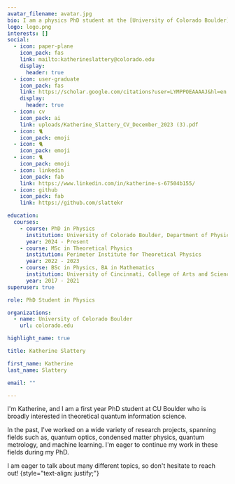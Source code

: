 ```yaml
---
avatar_filename: avatar.jpg
bio: I am a physics PhD student at the [University of Colorado Boulder](https://www.colorado.edu/physics/) who is studying theoretical atomic, molecular, and optical physics for applications in quantum devices.
logo: logo.png
interests: []
social:
  - icon: paper-plane
    icon_pack: fas
    link: mailto:katherineslattery@colorado.edu
    display:
      header: true
  - icon: user-graduate
    icon_pack: fas
    link: https://scholar.google.com/citations?user=LYMPPOEAAAAJ&hl=en
    display:
      header: true
  - icon: cv
    icon_pack: ai
    link: uploads/Katherine_Slattery_CV_December_2023 (3).pdf
  - icon: 🐈
    icon_pack: emoji
  - icon: 🐈
    icon_pack: emoji
  - icon: 🐈
    icon_pack: emoji
  - icon: linkedin
    icon_pack: fab
    link: https://www.linkedin.com/in/katherine-s-67504b155/
  - icon: github
    icon_pack: fab
    link: https://github.com/slattekr

education:
  courses:
    - course: PhD in Physics
      institution: University of Colorado Boulder, Department of Physics
      year: 2024 - Present
    - course: MSc in Theoretical Physics
      institution: Perimeter Institute for Theoretical Physics
      year: 2022 - 2023
    - course: BSc in Physics, BA in Mathematics
      institution: University of Cincinnati, College of Arts and Sciences
      year: 2017 - 2021
superuser: true

role: PhD Student in Physics

organizations:
  - name: University of Colorado Boulder
    url: colorado.edu

highlight_name: true

title: Katherine Slattery

first_name: Katherine
last_name: Slattery

email: ""

---
```

I'm Katherine, and I am a first year PhD student at CU Boulder who is broadly interested in theoretical quantum information science.

In the past, I've worked on a wide variety of research projects, spanning fields such as, quantum optics, condensed matter physics, quantum metrology, and machine learning. I'm eager to continue my work in these fields during my PhD.

I am eager to talk about many different topics, so don't hesitate to reach out!
{style="text-align: justify;"}
